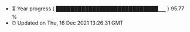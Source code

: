 - ⏳ Year progress { ████████████████████████████▁▁ } 95.77 %
- ⏰ Updated on Thu, 16 Dec 2021 13:26:31 GMT

